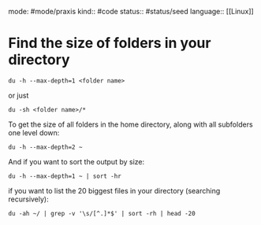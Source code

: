 mode: #mode/praxis 
kind:: #code
status:: #status/seed
language:: [[Linux]]

# Find the size of folders in your directory

	du -h --max-depth=1 <folder name>

or just

	du -sh <folder name>/*

To get the size of all folders in the home directory, along with all subfolders one level down:

	du -h --max-depth=2 ~

And if you want to sort the output by size:

	du -h --max-depth=1 ~ | sort -hr

if you want to list the 20 biggest files in your directory (searching recursively): 

	du -ah ~/ | grep -v '\s/[^.]*$' | sort -rh | head -20
